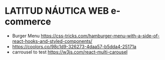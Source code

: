 # LATITUD NÁUTICA WEB e-commerce


* Burger Menu https://css-tricks.com/hamburger-menu-with-a-side-of-react-hooks-and-styled-components/
* https://coolors.co/98c1d9-326273-4daa57-b5dda4-25171a
* carrousel to test   https://w3js.com/react-multi-carousel
